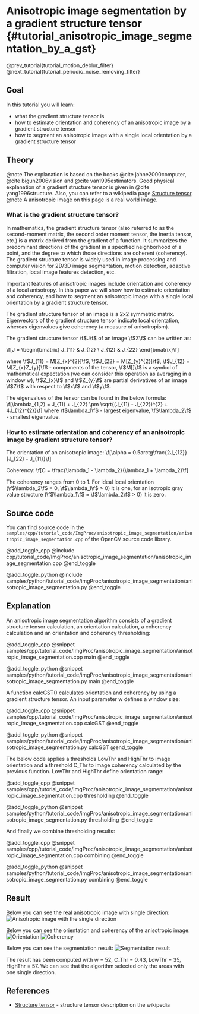 Anisotropic image segmentation by a gradient structure tensor {#tutorial_anisotropic_image_segmentation_by_a_gst}
==========================

@prev_tutorial{tutorial_motion_deblur_filter}
@next_tutorial{tutorial_periodic_noise_removing_filter}

Goal
----

In this tutorial you will learn:

-   what the gradient structure tensor is
-   how to estimate orientation and coherency of an anisotropic image by a gradient structure tensor
-   how to segment an anisotropic image with a single local orientation by a gradient structure tensor

Theory
------

@note The explanation is based on the books @cite jahne2000computer, @cite bigun2006vision and @cite van1995estimators. Good physical explanation of a gradient structure tensor is given in @cite yang1996structure. Also, you can refer to a wikipedia page [Structure tensor].
@note A anisotropic image on this page is a real world  image.

### What is the gradient structure tensor?

In mathematics, the gradient structure tensor (also referred to as the second-moment matrix, the second order moment tensor, the inertia tensor, etc.) is a matrix derived from the gradient of a function. It summarizes the predominant directions of the gradient in a specified neighborhood of a point, and the degree to which those directions are coherent (coherency). The gradient structure tensor is widely used in image processing and computer vision for 2D/3D image segmentation, motion detection, adaptive filtration, local image features detection, etc.

Important features of anisotropic images include orientation and coherency of a local anisotropy. In this paper we will show how to estimate orientation and coherency, and how to segment an anisotropic image with a single local orientation by a gradient structure tensor.

The gradient structure tensor of an image is a 2x2 symmetric matrix. Eigenvectors of the gradient structure tensor indicate local orientation, whereas eigenvalues give coherency (a measure of anisotropism).

The gradient structure tensor \f$J\f$ of an image \f$Z\f$ can be written as:

\f[J = \begin{bmatrix}
J_{11} & J_{12}  \\
J_{12} & J_{22}
\end{bmatrix}\f]

where \f$J_{11} = M[Z_{x}^{2}]\f$, \f$J_{22} = M[Z_{y}^{2}]\f$, \f$J_{12} = M[Z_{x}Z_{y}]\f$ - components of the tensor, \f$M[]\f$ is a symbol of mathematical expectation (we can consider this operation as averaging in a window w), \f$Z_{x}\f$ and \f$Z_{y}\f$ are partial derivatives of an image \f$Z\f$ with respect to \f$x\f$ and \f$y\f$.

The eigenvalues of the tensor can be found in the below formula:
\f[\lambda_{1,2} = J_{11} + J_{22} \pm \sqrt{(J_{11} - J_{22})^{2} + 4J_{12}^{2}}\f]
where \f$\lambda_1\f$ - largest eigenvalue, \f$\lambda_2\f$ - smallest eigenvalue.

### How to estimate orientation and coherency of an anisotropic image by gradient structure tensor?

The orientation of an anisotropic image:
\f[\alpha = 0.5arctg\frac{2J_{12}}{J_{22} - J_{11}}\f]

Coherency:
\f[C = \frac{\lambda_1 - \lambda_2}{\lambda_1 + \lambda_2}\f]

The coherency ranges from 0 to 1. For ideal local orientation (\f$\lambda_2\f$ = 0, \f$\lambda_1\f$ > 0) it is one, for an isotropic gray value structure (\f$\lambda_1\f$ = \f$\lambda_2\f$ \> 0) it is zero.

Source code
-----------

You can find source code in the `samples/cpp/tutorial_code/ImgProc/anisotropic_image_segmentation/anisotropic_image_segmentation.cpp` of the OpenCV source code library.

@add_toggle_cpp
    @include cpp/tutorial_code/ImgProc/anisotropic_image_segmentation/anisotropic_image_segmentation.cpp
@end_toggle

@add_toggle_python
    @include samples/python/tutorial_code/imgProc/anisotropic_image_segmentation/anisotropic_image_segmentation.py
@end_toggle

Explanation
-----------
An anisotropic image segmentation algorithm consists of a gradient structure tensor calculation, an orientation calculation, a coherency calculation and an orientation and coherency thresholding:

@add_toggle_cpp
    @snippet samples/cpp/tutorial_code/ImgProc/anisotropic_image_segmentation/anisotropic_image_segmentation.cpp main
@end_toggle

@add_toggle_python
    @snippet samples/python/tutorial_code/imgProc/anisotropic_image_segmentation/anisotropic_image_segmentation.py main
@end_toggle

A function calcGST() calculates orientation and coherency by using a gradient structure tensor. An input parameter w defines a window size:

@add_toggle_cpp
    @snippet samples/cpp/tutorial_code/ImgProc/anisotropic_image_segmentation/anisotropic_image_segmentation.cpp calcGST
@end_toggle

@add_toggle_python
    @snippet samples/python/tutorial_code/imgProc/anisotropic_image_segmentation/anisotropic_image_segmentation.py calcGST
@end_toggle


The below code applies a thresholds LowThr and HighThr to image orientation and a threshold C_Thr to image coherency calculated by the previous function. LowThr and HighThr define orientation range:

@add_toggle_cpp
    @snippet samples/cpp/tutorial_code/ImgProc/anisotropic_image_segmentation/anisotropic_image_segmentation.cpp thresholding
@end_toggle

@add_toggle_python
    @snippet samples/python/tutorial_code/imgProc/anisotropic_image_segmentation/anisotropic_image_segmentation.py thresholding
@end_toggle


And finally we combine thresholding results:

@add_toggle_cpp
    @snippet samples/cpp/tutorial_code/ImgProc/anisotropic_image_segmentation/anisotropic_image_segmentation.cpp combining
@end_toggle

@add_toggle_python
    @snippet samples/python/tutorial_code/imgProc/anisotropic_image_segmentation/anisotropic_image_segmentation.py combining
@end_toggle


Result
------

Below you can see the real anisotropic image with single direction:
![Anisotropic image with the single direction](images/gst_input.jpg)

Below you can see the orientation and coherency of the anisotropic image:
![Orientation](images/gst_orientation.jpg)
![Coherency](images/gst_coherency.jpg)

Below you can see the segmentation result:
![Segmentation result](images/gst_result.jpg)

The result has been computed with w = 52, C_Thr = 0.43, LowThr = 35, HighThr = 57. We can see that the algorithm selected only the areas with one single direction.

References
------
- [Structure tensor] - structure tensor description on the wikipedia

<!-- invisible references list -->
[Structure tensor]: https://en.wikipedia.org/wiki/Structure_tensor
